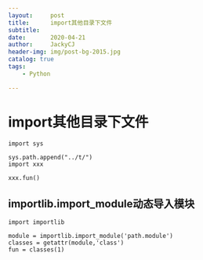 ```yaml
---
layout:     post
title:      import其他目录下文件
subtitle:   
date:       2020-04-21
author:     JackyCJ
header-img: img/post-bg-2015.jpg
catalog: true
tags:
    - Python

---
```


# import其他目录下文件

```
import sys

sys.path.append("../t/")
import xxx

xxx.fun()
```


## importlib.import_module动态导入模块

```
import importlib

module = importlib.import_module('path.module')  
classes = getattr(module,'class')
fun = classes(1)

```

